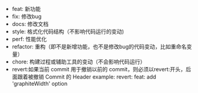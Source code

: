 * feat: 新功能
* fix: 修改bug
* docs: 修改文档
* style: 格式化代码结构（不影响代码运行的变动)
* perf: 性能优化
* refactor: 重构（即不是新增功能，也不是修改bug的代码变动，比如重命名变量）
* chore: 构建过程或辅助工具的变动（不会影响代码运行）
* revert:如果当前 commit 用于撤销以前的 commit，则必须以revert:开头，后面跟着被撤销 Commit 的 Header
   example: revert: feat: add 'graphiteWidth' option 
